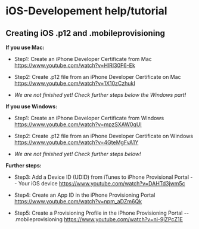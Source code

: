 # iOS-Developement help/tutorial

## Creating iOS .p12 and .mobileprovisioning

**If you use Mac:**

 - Step1: Create an iPhone Developer Certificate from Mac
    https://www.youtube.com/watch?v=HlRI30F6-Ek

 - Step2: Create .p12 file from an iPhone Developer Certificate on Mac
    https://www.youtube.com/watch?v=1X10zCzhukI

 - *We are not finished yet! Check further steps below the Windows part!*

**If you use Windows:**

 - Step1: Create an iPhone Developer Certificate from Windows
    https://www.youtube.com/watch?v=mpzSXAW0qUI

 - Step2: Create .p12 file from an iPhone Developer Certificate on Windows
    https://www.youtube.com/watch?v=4GteMgFvA1Y

 - *We are not finished yet! Check further steps below!*

**Further steps:**

 - Step3: Add a Device ID (UDID) from iTunes to iPhone Provisional Portal -- Your iOS device
    https://www.youtube.com/watch?v=DAHTd3jwm5c

 - Step4: Create an App ID in the iPhone Provisioning Portal
    https://www.youtube.com/watch?v=npm_aDZm6Qk

 - Step5: Create a Provisioning Profile in the iPhone Provisioning Portal -- .mobileprovisioning
    https://www.youtube.com/watch?v=ni-9jZPcZ1E

